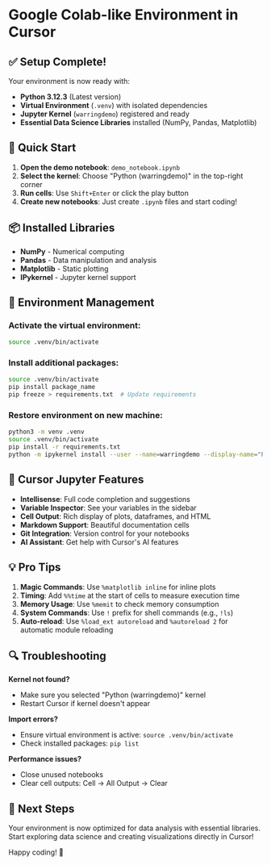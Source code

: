 # Google Colab-like Environment in Cursor

## ✅ Setup Complete!

Your environment is now ready with:

- **Python 3.12.3** (Latest version)
- **Virtual Environment** (`.venv`) with isolated dependencies
- **Jupyter Kernel** (`warringdemo`) registered and ready
- **Essential Data Science Libraries** installed (NumPy, Pandas, Matplotlib)

## 🚀 Quick Start

1. **Open the demo notebook**: `demo_notebook.ipynb`
2. **Select the kernel**: Choose "Python (warringdemo)" in the top-right corner
3. **Run cells**: Use `Shift+Enter` or click the play button
4. **Create new notebooks**: Just create `.ipynb` files and start coding!

## 📦 Installed Libraries

- **NumPy** - Numerical computing
- **Pandas** - Data manipulation and analysis
- **Matplotlib** - Static plotting
- **IPykernel** - Jupyter kernel support

## 🔧 Environment Management

### Activate the virtual environment:
```bash
source .venv/bin/activate
```

### Install additional packages:
```bash
source .venv/bin/activate
pip install package_name
pip freeze > requirements.txt  # Update requirements
```

### Restore environment on new machine:
```bash
python3 -m venv .venv
source .venv/bin/activate
pip install -r requirements.txt
python -m ipykernel install --user --name=warringdemo --display-name="Python (warringdemo)"
```

## 🎯 Cursor Jupyter Features

- **Intellisense**: Full code completion and suggestions
- **Variable Inspector**: See your variables in the sidebar
- **Cell Output**: Rich display of plots, dataframes, and HTML
- **Markdown Support**: Beautiful documentation cells
- **Git Integration**: Version control for your notebooks
- **AI Assistant**: Get help with Cursor's AI features

## 💡 Pro Tips

1. **Magic Commands**: Use `%matplotlib inline` for inline plots
2. **Timing**: Add `%%time` at the start of cells to measure execution time
3. **Memory Usage**: Use `%memit` to check memory consumption
4. **System Commands**: Use `!` prefix for shell commands (e.g., `!ls`)
5. **Auto-reload**: Use `%load_ext autoreload` and `%autoreload 2` for automatic module reloading

## 🔍 Troubleshooting

**Kernel not found?**
- Make sure you selected "Python (warringdemo)" kernel
- Restart Cursor if kernel doesn't appear

**Import errors?**
- Ensure virtual environment is active: `source .venv/bin/activate`
- Check installed packages: `pip list`

**Performance issues?**
- Close unused notebooks
- Clear cell outputs: Cell → All Output → Clear

## 🌟 Next Steps

Your environment is now optimized for data analysis with essential libraries. Start exploring data science and creating visualizations directly in Cursor!

Happy coding! 🎉
